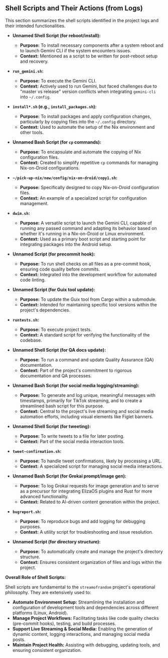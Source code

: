 ## Shell Scripts and Their Actions (from Logs)

This section summarizes the shell scripts identified in the project logs and their intended functionalities.

*   **Unnamed Shell Script (for reboot/install):**
    *   **Purpose:** To install necessary components after a system reboot and to launch Gemini CLI if the system encounters issues.
    *   **Context:** Mentioned as a script to be written for post-reboot setup and recovery.

*   **`run_gemini.sh`:**
    *   **Purpose:** To execute the Gemini CLI.
    *   **Context:** Actively used to run Gemini, but faced challenges due to "master vs release" version conflicts when integrating `gemini-cli` into `~/.config`.

*   **`install*.sh` (e.g., `install_packages.sh`):**
    *   **Purpose:** To install packages and apply configuration changes, particularly by copying files into the `~/.config` directory.
    *   **Context:** Used to automate the setup of the Nix environment and other tools.

*   **Unnamed Bash Script (for `cp` commands):**
    *   **Purpose:** To encapsulate and automate the copying of Nix configuration files.
    *   **Context:** Created to simplify repetitive `cp` commands for managing Nix-on-Droid configurations.

*   **`~/pick-up-nix/new/config/nix-on-droid/copy1.sh`:**
    *   **Purpose:** Specifically designed to copy Nix-on-Droid configuration files.
    *   **Context:** An example of a specialized script for configuration management.

*   **`dwim.sh`:**
    *   **Purpose:** A versatile script to launch the Gemini CLI, capable of running any passed command and adapting its behavior based on whether it's running in a Nix-on-Droid or Linux environment.
    *   **Context:** Used as a primary boot script and starting point for integrating packages into the Android setup.

*   **Unnamed Script (for precommit hook):**
    *   **Purpose:** To run shell checks on all files as a pre-commit hook, ensuring code quality before commits.
    *   **Context:** Integrated into the development workflow for automated code linting.

*   **Unnamed Script (for Guix tool update):**
    *   **Purpose:** To update the Guix tool from Cargo within a submodule.
    *   **Context:** Intended for maintaining specific tool versions within the project's dependencies.

*   **`runtests.sh`:**
    *   **Purpose:** To execute project tests.
    *   **Context:** A standard script for verifying the functionality of the codebase.

*   **Unnamed Shell Script (for QA docs update):**
    *   **Purpose:** To run a command and update Quality Assurance (QA) documentation.
    *   **Context:** Part of the project's commitment to rigorous documentation and QA processes.

*   **Unnamed Bash Script (for social media logging/streaming):**
    *   **Purpose:** To generate and log unique, meaningful messages with timestamps, primarily for TikTok streaming, and to create a streamlined bash script for this purpose.
    *   **Context:** Central to the project's live streaming and social media automation efforts, including visual elements like Figlet banners.

*   **Unnamed Shell Script (for tweeting):**
    *   **Purpose:** To write tweets to a file for later posting.
    *   **Context:** Part of the social media interaction tools.

*   **`tweet-confirmation.sh`:**
    *   **Purpose:** To handle tweet confirmations, likely by processing a URL.
    *   **Context:** A specialized script for managing social media interactions.

*   **Unnamed Bash Script (for Grokai prompt/image gen):**
    *   **Purpose:** To log Grokai requests for image generation and to serve as a precursor for integrating ElizaOS plugins and Rust for more advanced functionality.
    *   **Context:** Related to AI-driven content generation within the project.

*   **`bugreport.sh`:**
    *   **Purpose:** To reproduce bugs and add logging for debugging purposes.
    *   **Context:** A utility script for troubleshooting and issue resolution.

*   **Unnamed Script (for directory structure):**
    *   **Purpose:** To automatically create and manage the project's directory structure.
    *   **Context:** Ensures consistent organization of files and logs within the project.

**Overall Role of Shell Scripts:**

Shell scripts are fundamental to the `streamofrandom` project's operational philosophy. They are extensively used to:

*   **Automate Environment Setup:** Streamlining the installation and configuration of development tools and dependencies across different platforms (Linux, Android).
*   **Manage Project Workflows:** Facilitating tasks like code quality checks (pre-commit hooks), testing, and build processes.
*   **Support Live Streaming & Social Media:** Enabling the generation of dynamic content, logging interactions, and managing social media posts.
*   **Maintain Project Health:** Assisting with debugging, updating tools, and ensuring consistent organization.
